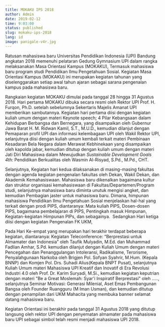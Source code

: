 ```yaml
---
title: MOKAKU IPS 2018
author: Admin
date: 2019-02-12
time: 9:03:00
status: published
slug: mokaku-ips-2018
lang: id
image: panigale-v4r.jpg
---
```


Ratusan mahasiswa baru Universitas Pendidikan Indonesia (UPI) Bandung angkatan 2018 memenuhi pelataran Gedung Gymnasium UPI dalam rangka melaksanakan Masa Orientasi Kampus (MOKAKU), Termasuk mahasiswa baru program studi Pendidikan Ilmu Pengetahuan Sosial. Kegiatan Masa Orientasi Kampus (MOKAKU) ini merupakan kegiatan tahunan yang diselenggarakan setiap awal tahun ajaran sebagai sarana pengenalan kampus pada mahasiswa baru.

Rangkaian kegiatan MOKAKU dimulai pada tanggal 28 hingga 31 Agustus 2018. Hari pertama MOKAKU dibuka secara resmi oleh Rektor UPI Prof. H. Furqon, Ph.D. setelah sebelumnya Sekertaris Majelis Amanat UPI memberikan sambutannya. Kegiatan hari pertama diisi dengan kegiatan kuliah umum dengan materi Keynote speech; 4 Pilar Kebangsaan dalam Kehidupan Berbangsa dan Bernegara, yang disampaikan oleh Gubernur Jawa Barat H. M. Ridwan Kamil, S.T., M.U.D., kemudian dilanjut dengan Pemaparan profil UPI dan informasi kelembagaan UPI oleh Wakil Rektor UPI, selanjutnya diisi dengan kuliah umum kembali terkait materi Pembinaan Kesadaran Bela Negara dalam Merawat Kebhinekaan yang disampaikan oleh kapolda jabar, kemudian ditutup dengan kuliah umum dengan materi Jati Diri Mahasiswa dalam Mewujudkan _Sustainable Development Goals 4th:_ Pendidikan Berkualitas oleh Wasmin Al-Risyad, S.Pd., M.Pd., CHT.

Selanjutnya, Kegiatan hari kedua dilaksanakan di masing-masing fakultas dengan agenda kegiatan pengenalan fakultas oleh Dekan, Wakil Dekan, dan Akademik Kemahasiswaan. Mahasiswa baru dikenalkan bagaimana kultur dan struktur organisasi kemahasiswaan di Fakultas/Departemen/Program studi, selanjutnya mahasiswa baru diminta unutuk mengisi angket, dan kemudian Pembagian jaster untuk mahasiswa baru. Dimana, himpunan mahasiswa Pendidikan Ilmu Pengetahuan Sosial menjelaskan hal-hal yang terkait dengan prodi PIPS, diantaranya: Mata kuliah PIPS, Dosen-dosen PIPS, bagaimana pembelajaran di PIPS, Pentingkah masuk Himpunan, Kegiatan-kegiatan Himpunan PIPs, dan sebagainya.  Sedangkan Hari ketiga diisi dengan kegiatan Pengenalan FK UKM,

Pada Hari Ke-empat yang merupakan hari terakhir terdapat beberapa kegiatan, diantaranya: Kegiatan Teleconference: “Berprestasi untuk Almamater dan Indonesia” oleh Taufik Mulyadin, M.Ed. dan Muhammad Fadlian Amhar, S.Pd. kemudian dilanjut dengan Kuliah Umum dengan materi Pencegahan dan Penanggulangan Intoleransi, Radikalisme, Terorisme, Penyalahgunaan Narkoba oleh Brigjen Pol. Sofyan Syahrir, M.Hum. (Kepala BNNP) dan Komjen Pol. Drs. Suhadi Alius(Kepala BNPT Pusat), selanjutnya Kuliah Umum materi Mahasiswa UPI Kreatif dan Inovatif di Era Revolusi Industri 4.0 oleh Prof. Dr. Karim Suryadi, M.Si., kemudian kegiatan keputrian dengan materi "Be a Great Moslemah: Syar'i Inspiratif Berprestasi" oleh ....., selanjutnya Seminar Motivasi: Generasi Milenial, Aset Emas Pembangunan Bangsa oleh Founder Ruangguru (M Iman Usman), dan kemudian ditutup dengan penampilan dari UKM Mahacita yang membuka banner selamat datang mahasiswa baru.

Kegiatan Orientasi ini berakhir pada tanggal 31 Agustus 2018 yang ditutup langsung oleh rektor UPI dengan penyematan almamater pada mahasiswa baru UPI sebagai simbol telah resmi menjadi mahasiswa UPI 2018.